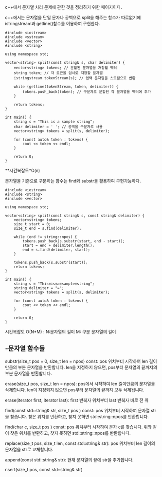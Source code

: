 

c++에서 문자열 처리 문제에 관한 것을 정리하기 위한 페이지이다.

c++에서는 문자열을 단일 문자나 공백으로  split을 해주는 함수가 따로없기에 istringstream과 getline()함수를 이용하여 구현한다.

```
#include <iostream>
#include <sstream>
#include <vector>
#include <string>

using namespace std;

vector<string> split(const string& s, char delimiter) {
    vector<string> tokens; // 분할된 문자열을 저장할 벡터
    string token; // 각 토큰을 임시로 저장할 문자열
    istringstream tokenStream(s); // 입력 문자열을 스트림으로 변환

    while (getline(tokenStream, token, delimiter)) {
        tokens.push_back(token); // 구분자로 분할된 각 문자열을 벡터에 추가
    }

    return tokens;
}

int main() {
    string s = "This is a sample string";
    char delimiter = ' '; // 공백을 구분자로 사용
    vector<string> tokens = split(s, delimiter);

    for (const auto& token : tokens) {
        cout << token << endl;
    }

    return 0;
}
```

**시간복잡도*O(n)


문자열을 기준으로 구분하는 함수는 find와 substr을 활용하여 구현가능하다.

```
#include <iostream>
#include <string>
#include <vector>

using namespace std;

vector<string> split(const string& s, const string& delimiter) {
    vector<string> tokens;
    size_t start = 0;
    size_t end = s.find(delimiter);

    while (end != string::npos) {
        tokens.push_back(s.substr(start, end - start));
        start = end + delimiter.length();
        end = s.find(delimiter, start);
    }

    tokens.push_back(s.substr(start));
    return tokens;
}

int main() {
    string s = "This=is=a=sample=string";
    string delimiter = "=";
    vector<string> tokens = split(s, delimiter);

    for (const auto& token : tokens) {
        cout << token << endl;
    }

    return 0;
}

```
시간복잡도 O(N*M) : N:문자열의 길이 M: 구분 문자열의 길이 

-문자열 함수들
-
substr(size_t pos = 0, size_t len = npos) const: pos 위치부터 시작하여 len 길이만큼의 부분 문자열을 반환합니다. len을 지정하지 않으면, pos부터 문자열의 끝까지의 부분 문자열을 반환합니다.

erase(size_t pos, size_t len = npos): pos에서 시작하여 len 길이만큼의 문자열을 삭제합니다. len이 지정되지 않으면 pos부터 문자열의 끝까지 모두 삭제됩니다.

erase(iterator first, iterator last): first 반복자 위치부터 last 반복자 바로 전 위

find(const std::string& str, size_t pos ) const: pos 위치부터 시작하여 문자열 str을 찾습니다. 찾은 위치를 반환하고, 찾지 못하면 std::string::npos를 반환합니다.

find(char c, size_t pos ) const: pos 위치부터 시작하여 문자 c를 찾습니다. 위와 같이 찾은 위치를 반환하고, 찾지 못하면 std::string::npos를 반환합니다.

replace(size_t pos, size_t len, const std::string& str): pos 위치부터 len 길이의 문자열을 str로 교체합니다.

append(const std::string& str): 현재 문자열의 끝에 str을 추가합니다.

nsert(size_t pos, const std::string& str)


